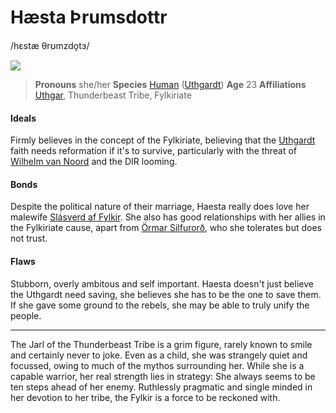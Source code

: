 # Hæsta Þrumsdottr
/hɛstæ θrʊmzdo̞tɜ/

![](haesta-thrumsdottr.png)

> **Pronouns** she/her
> **Species** [Human](../../species/homonid/human) ([Uthgardt](../../index))
> **Age** 23
> **Affiliations** [Uthgar](../../cosmology/daemons/apotheotes/uthgar), Thunderbeast Tribe, Fylkiriate 

#### Ideals
Firmly believes in the concept of the Fylkiriate, believing that the [Uthgardt](../../index) faith needs reformation if it's to survive, particularly with the threat of [Wilhelm van Noord](../dIR_citizens/wilhelm_van_noord) and the DIR looming.

#### Bonds
Despite the political nature of their marriage, Haesta really does love her malewife [Slásverd af Fylkir](slásverd_af_fylkir). She also has good relationships with her allies in the Fylkiriate cause, apart from [Örmar Silfurorð](srmar_silfurorð), who she tolerates but does not trust.

#### Flaws
Stubborn, overly ambitous and self important. Haesta doesn't just believe the Uthgardt need saving, she believes she has to be the one to save them. If she gave some ground to the rebels, she may be able to truly unify the people.

---

The Jarl of the Thunderbeast Tribe is a grim figure, rarely known to smile and certainly never to joke. Even as a child, she was strangely quiet and focussed, owing to much of the mythos surrounding her. While she is a capable warrior, her real strength lies in strategy: She always seems to be ten steps ahead of her enemy. Ruthlessly pragmatic and single minded in her devotion to her tribe, the Fylkir is a force to be reckoned with.